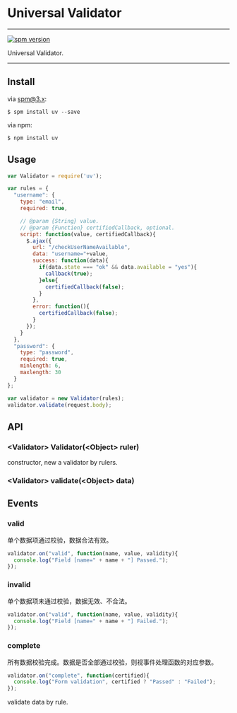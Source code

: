 # Universal Validator

---

[![spm version](http://spmjs.io/badge/uv)](http://spmjs.io/package/uv)

Universal Validator.

---

## Install

via spm@3.x:

```
$ spm install uv --save
```

via npm:

```
$ npm install uv
```

## Usage

```js
var Validator = require('uv');

var rules = {
  "username": {
    type: "email",
    required: true,

    // @param {String} value.
    // @param {Function} certifiedCallback, optional.
    script: function(value, certifiedCallback){
      $.ajax({
        url: "/checkUserNameAvailable",
        data: "username="+value,
        success: function(data){
          if(data.state === "ok" && data.available = "yes"){
            callback(true);
          }else{
            certifiedCallback(false);
          }
        },
        error: function(){
          certifiedCallback(false);
        }
      });
    }
  },
  "password": {
    type: "password",
    required: true,
    minlength: 6,
    maxlength: 30
  }
};

var validator = new Validator(rules);
validator.validate(request.body);
```

## API

### &lt;Validator&gt; Validator(&lt;Object&gt; ruler)

constructor, new a validator by rulers.


### &lt;Validator&gt; validate(&lt;Object&gt; data)


## Events

### valid

单个数据项通过校验，数据合法有效。

```js
validator.on("valid", function(name, value, validity){
  console.log("Field [name=" + name + "] Passed.");
});
```

### invalid

单个数据项未通过校验，数据无效、不合法。

```js
validator.on("valid", function(name, value, validity){
  console.log("Field [name=" + name + "] Failed.");
});
```

### complete

所有数据校验完成。数据是否全部通过校验，则视事件处理函数的对应参数。

```js
validator.on("complete", function(certified){
  console.log("Form validation", certified ? "Passed" : "Failed");
});
```

validate data by rule.
